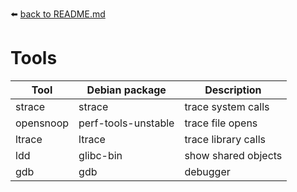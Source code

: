 :arrow_left: [back to README.md](README.md)


# Tools
|    Tool    |   Debian package    |      Description    |
|------------|---------------------|---------------------|
| strace     | strace              | trace system calls  |
| opensnoop  | perf-tools-unstable | trace file opens    |
| ltrace     | ltrace              | trace library calls |
| ldd        | glibc-bin           | show shared objects |
| gdb        | gdb                 | debugger            |
